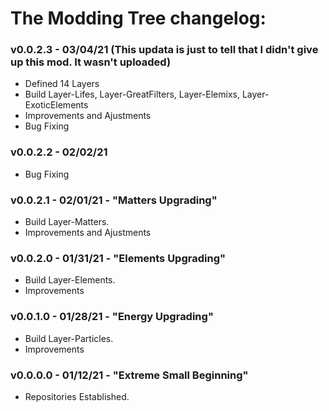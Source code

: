 # The Modding Tree changelog:

### v0.0.2.3 - 03/04/21 (This updata is just to tell that I didn't give up this mod. It wasn't uploaded)
- Defined 14 Layers
- Build Layer-Lifes, Layer-GreatFilters, Layer-Elemixs, Layer-ExoticElements
- Improvements and Ajustments
- Bug Fixing

### v0.0.2.2 - 02/02/21
- Bug Fixing

### v0.0.2.1 - 02/01/21 - "Matters Upgrading"
- Build Layer-Matters.
- Improvements and Ajustments

### v0.0.2.0 - 01/31/21 - "Elements Upgrading"
- Build Layer-Elements.
- Improvements

### v0.0.1.0 - 01/28/21 - "Energy Upgrading"
- Build Layer-Particles.
- Improvements

### v0.0.0.0 - 01/12/21 - "Extreme Small Beginning"
- Repositories Established.
